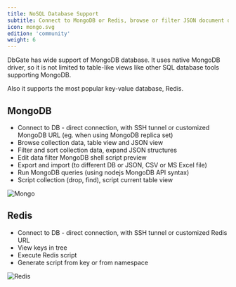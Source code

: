 ```yaml
---
title: NoSQL Database Support
subtitle: Connect to MongoDB or Redis, browse or filter JSON document data
icon: mongo.svg
edition: 'community'
weight: 6
---
```


DbGate has wide support of MongoDB database. It uses native MongoDB driver, so it is not limited to table-like views like other SQL database tools supporting MongoDB.

Also it supports the most popular key-value database, Redis.

## MongoDB

* Connect to DB - direct connection, with SSH tunnel or customized MongoDB URL (eg. when using MongoDB replica set)
* Browse collection data, table view and JSON view
* Filter and sort collection data, expand JSON structures
* Edit data filter MongoDB shell script preview
* Export and import (to different DB or JSON, CSV or MS Excel file)
* Run MongoDB queries (using nodejs MongoDB API syntax)
* Script collection (drop, find), script current table view

![Mongo](/screenshots/mongosave.png)

## Redis
* Connect to DB - direct connection, with SSH tunnel or customized Redis URL
* View keys in tree
* Execute Redis script
* Generate script from key or from namespace

![Redis](/screenshots/redis.png)
